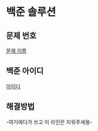 # 백준 솔루션

## 문제 번호
[문제 이름](https://www.acmicpc.net/problem/문제번호)

## 백준 아이디
[아이디](https://www.acmicpc.net/user/아이디)

## 해결방법
-여기에다가 쓰고 이 라인은 지워주세용-
